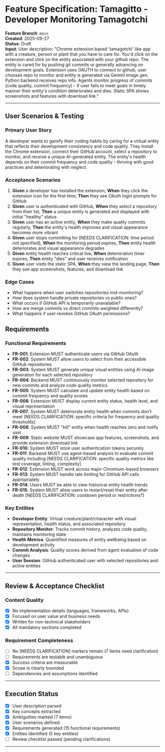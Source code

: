 # Feature Specification: Tamagitto - Developer Monitoring Tamagotchi

**Feature Branch**: `main`  
**Created**: 2025-09-27  
**Status**: Draft  
**Input**: User description: "Chrome extension based 'tamagotchi' like app with a creature, person or plant that you have to care for. You'd click on the extension and click on the entity associated with your github repo. The entity is cared for by pushing git commits or generally advancing on development goals. Extension uses OAUTH to connect to github, user chooses repo to monitor and entity is generated via Gemini image gen. Python backend receives repo info. Agents monitor progress of commits (code quality, commit frequency) - if user fails to meet goals in timely manner their entity's condition deteriorates and dies. Static SPA shows screenshots and features with download link."

---

## User Scenarios & Testing

### Primary User Story
A developer wants to gamify their coding habits by caring for a virtual entity that reflects their development consistency and code quality. They install the Chrome extension, connect their GitHub account, select a repository to monitor, and receive a unique AI-generated entity. The entity's health depends on their commit frequency and code quality - thriving with good practices and deteriorating with neglect.

### Acceptance Scenarios
1. **Given** a developer has installed the extension, **When** they click the extension icon for the first time, **Then** they see OAuth login prompts for GitHub
2. **Given** user is authenticated with GitHub, **When** they select a repository from their list, **Then** a unique entity is generated and displayed with initial "healthy" status
3. **Given** user has an active entity, **When** they make quality commits regularly, **Then** the entity's health improves and visual appearance becomes more vibrant
4. **Given** user stops committing for [NEEDS CLARIFICATION: time period not specified], **When** the monitoring period expires, **Then** entity health deteriorates and visual appearance degrades
5. **Given** entity health reaches critical low, **When** deterioration timer expires, **Then** entity "dies" and user receives notification
6. **Given** user visits the static SPA, **When** they view the landing page, **Then** they see app screenshots, features, and download link

### Edge Cases
- What happens when user switches repositories mid-monitoring?
- How does system handle private repositories vs public ones?
- What occurs if GitHub API is temporarily unavailable?
- How are merge commits vs direct commits weighted differently?
- What happens if user revokes GitHub OAuth permissions?

## Requirements

### Functional Requirements
- **FR-001**: Extension MUST authenticate users via GitHub OAuth
- **FR-002**: System MUST allow users to select from their accessible GitHub repositories
- **FR-003**: System MUST generate unique visual entities using AI image generation for each selected repository
- **FR-004**: Backend MUST continuously monitor selected repository for new commits and analyze code quality metrics
- **FR-005**: System MUST calculate and update entity health based on commit frequency and quality scores
- **FR-006**: Extension MUST display current entity status, health level, and visual representation
- **FR-007**: System MUST deteriorate entity health when commits don't meet [NEEDS CLARIFICATION: specific criteria for frequency and quality thresholds]
- **FR-008**: System MUST "kill" entity when health reaches zero and notify user
- **FR-009**: Static website MUST showcase app features, screenshots, and provide extension download link
- **FR-010**: System MUST store user authentication tokens securely
- **FR-011**: Backend MUST use agent-based analysis to evaluate commit quality including [NEEDS CLARIFICATION: specific quality metrics like test coverage, linting, complexity]
- **FR-012**: Extension MUST work across major Chromium-based browsers
- **FR-013**: System MUST handle rate limiting for GitHub API calls appropriately
- **FR-014**: Users MUST be able to view historical entity health trends
- **FR-015**: System MUST allow users to restart/reset their entity after death [NEEDS CLARIFICATION: cooldown period or restrictions?]

### Key Entities
- **Developer Entity**: Virtual creature/plant/character with visual representation, health status, and associated repository
- **Repository Monitor**: Tracks commit history, analyzes code quality, maintains monitoring state
- **Health Metrics**: Quantified measures of entity wellbeing based on development activity
- **Commit Analysis**: Quality scores derived from agent evaluation of code changes
- **User Session**: GitHub authenticated user with selected repositories and active entities

---

## Review & Acceptance Checklist

### Content Quality
- [x] No implementation details (languages, frameworks, APIs)
- [x] Focused on user value and business needs  
- [x] Written for non-technical stakeholders
- [x] All mandatory sections completed

### Requirement Completeness
- [ ] No [NEEDS CLARIFICATION] markers remain (7 items need clarification)
- [ ] Requirements are testable and unambiguous
- [x] Success criteria are measurable
- [x] Scope is clearly bounded
- [ ] Dependencies and assumptions identified

---

## Execution Status

- [x] User description parsed
- [x] Key concepts extracted
- [x] Ambiguities marked (7 items)
- [x] User scenarios defined
- [x] Requirements generated (15 functional requirements)
- [x] Entities identified (5 key entities)
- [ ] Review checklist passed (pending clarifications)

---